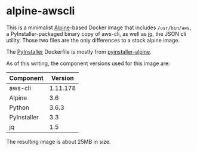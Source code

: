 alpine-awscli
=============

This is a minimalist [Alpine](http://www.alpinelinux.org/)-based Docker image that includes `/usr/bin/aws`, a PyInstaller-packaged binary copy of aws-cli, as well as [jq](https://stedolan.github.io/jq/), the JSON cli utility. Those two files are the only differences to a stock alpine image.

The [PyInstaller](http://pyinstaller.readthedocs.io/) Dockerfile is mostly from [pyinstaller-alpine](https://github.com/six8/pyinstaller-alpine). 

As of this writing, the component versions used for this image are:

| Component   | Version  |
|-------------|----------|
| aws-cli     | 1.11.178 |
| Alpine      | 3.6      |
| Python      | 3.6.3    |
| PyInstaller | 3.3      |
| jq          | 1.5      |

The resulting image is about 25MB in size.
